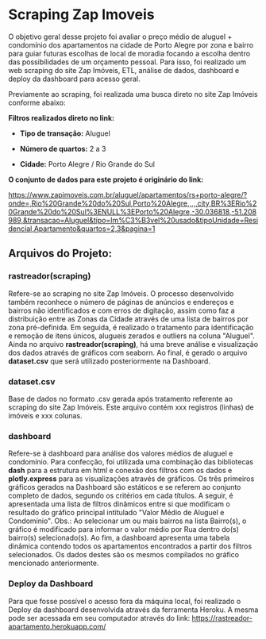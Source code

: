 # **Scraping Zap Imoveis**


O objetivo geral desse projeto foi avaliar o preço médio de aluguel + condomínio dos apartamentos na cidade de Porto Alegre por zona e bairro para guiar futuras escolhas de local de moradia focando a escolha dentro das possibilidades de um orçamento pessoal. Para isso, foi realizado um web scraping do site Zap Imóveis, ETL, análise de dados, dashboard e deploy da dashboard para acesso geral.

Previamente ao scraping, foi realizada uma busca direto no site Zap Imóveis conforme abaixo:

**Filtros realizados direto no link:**

  - **Tipo de transação:** Aluguel
  
  - **Número de quartos:** 2 a 3
  
  - **Cidade:** Porto Alegre / Rio Grande do Sul
  
  **O conjunto de dados para este projeto é originário do link:**

https://www.zapimoveis.com.br/aluguel/apartamentos/rs+porto-alegre/?onde=,Rio%20Grande%20do%20Sul,Porto%20Alegre,,,,,city,BR%3ERio%20Grande%20do%20Sul%3ENULL%3EPorto%20Alegre,-30.036818,-51.208989,&transacao=Aluguel&tipo=Im%C3%B3vel%20usado&tipoUnidade=Residencial,Apartamento&quartos=2,3&pagina=1

## **Arquivos do Projeto:**

### **rastreador(scraping)** 

Refere-se ao scraping no site Zap Imóveis. 
O processo desenvolvido também reconhece o número de páginas de anúncios e endereços e bairros não identificados e com erros de digitação, assim como faz a distribuição entre as Zonas da Cidade através de uma lista de bairros por zona pré-definida. Em seguida, é realizado o tratamento para identificação e remoção de itens únicos, alugueis zerados e outliers na coluna "Aluguel". Ainda no arquivo **rastreador(scraping)**, há uma breve análise e visualização dos dados através de gráficos com seaborn. Ao final, é gerado o arquivo **dataset.csv** que será utilizado posteriormente na Dashboard. 

### **dataset.csv**

Base de dados no formato .csv gerada após tratamento referente ao scraping do site Zap Imóveis.
Este arquivo contém xxx registros (linhas) de imóveis e xxx colunas.

### **dashboard** 

Refere-se à dashboard para análise dos valores médios de aluguel e condomínio.
Para confecção, foi utilizada uma combinação das bibliotecas **dash** para a estrutura em html e conexão dos filtros com os dados e **plotly.express** para as visualizações através de gráficos.
Os três primeiros gráficos gerados na Dashboard são estáticos e se referem ao conjunto completo de dados, segundo os critérios em cada títulos. A seguir, é apresentada uma lista de filtros dinâmicos entre si que modificam o resultado do gráfico principal intitulado "Valor Médio de Aluguel e Condomínio". 
Obs.: Ao selecionar um ou mais bairros na lista Bairro(s), o gráfico é modificado para informar o valor médio por Rua dentro do(s) bairro(s) selecionado(s).
Ao fim, a dashboard apresenta uma tabela dinâmica contendo todos os apartamentos encontrados a partir dos filtros selecionados. Os dados destes são os mesmos compilados no gráfico mencionado anteriormente.

### **Deploy da Dashboard**

Para que fosse possível o acesso fora da máquina local, foi realizado o Deploy da dashboard desenvolvida através da ferramenta Heroku.
A mesma pode ser acessada em seu computador através do link: https://rastreador-apartamento.herokuapp.com/
